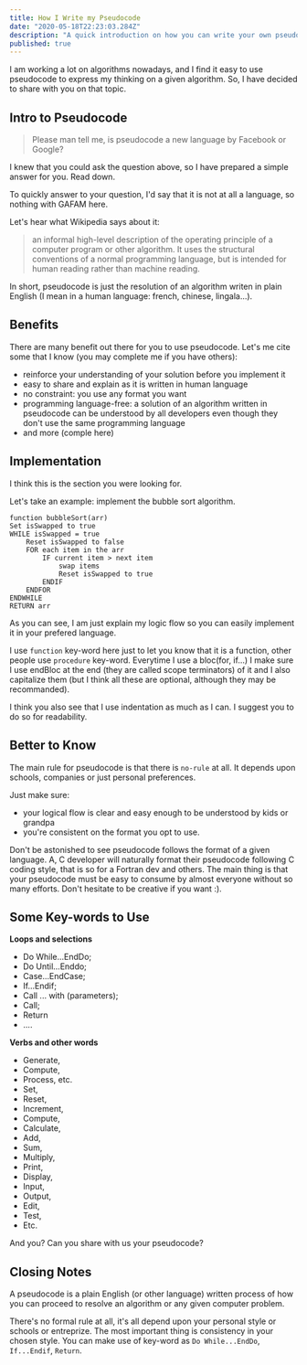 ```yaml
---
title: How I Write my Pseudocode
date: "2020-05-18T22:23:03.284Z"
description: "A quick introduction on how you can write your own pseudocode"
published: true
---
```


I am working a lot on algorithms nowadays, and I find it easy to use pseudocode to express my thinking on a given algorithm. So, I have decided to share with you on that topic.

## Intro to Pseudocode
> Please man tell me, is pseudocode a new language by Facebook or Google?

I knew that you could ask the question above, so I have prepared a simple answer for you. Read down.

To quickly answer  to your question, I'd say that it is not at all a language, so nothing with GAFAM here.

Let's hear what Wikipedia says about it:

>  an informal high-level description of the operating principle of a computer program or other algorithm. It uses the structural conventions of a normal programming language, but is intended for human reading rather than machine reading.

In short, pseudocode is just the resolution of an algorithm writen in plain English (I mean in a human language: french, chinese, lingala...).

## Benefits
There are many benefit out there for you to use pseudocode. Let's me cite some that I know (you may complete me if you have others):
* reinforce your understanding of your solution before you implement it
* easy to share and explain as it is written in human language
* no constraint: you use any format you want
* programming language-free: a solution of an algorithm written in pseudocode can be understood by all developers even though they don't use the same programming language
* and more (comple here)  

## Implementation
I think this is the section you were looking for.

Let's take an example: implement the bubble sort algorithm.

```
function bubbleSort(arr)
Set isSwapped to true
WHILE isSwapped = true
    Reset isSwapped to false
    FOR each item in the arr
        IF current item > next item
            swap items
            Reset isSwapped to true
        ENDIF
    ENDFOR
ENDWHILE
RETURN arr
```
As you can see, I am just explain my logic flow so you can easily implement it in your prefered language.

I use `function` key-word here just to let you know that it is a function, other people use `procedure` key-word. Everytime I use a bloc(for, if...) I make sure I use endBloc at the end (they are called scope terminators) of it and I also capitalize them (but I think all these are optional, although they may be recommanded). 

I think you also see that I use indentation as much as I can. I suggest you to do so for readability.

## Better to Know
The main rule for pseudocode is that there is `no-rule` at all. It depends upon schools, companies or just personal preferences. 

Just make sure:

* your logical flow is clear and easy enough to be understood by kids or grandpa
* you're consistent on the format you opt to use.

Don't be astonished to see pseudocode follows the format of a given language. A, C developer will naturally format their pseudocode following C coding style, that is so for a Fortran dev and others. The main thing is that your pseudocode must be easy to consume by almost everyone without so many efforts. Don't hesitate to be creative if you want :).

## Some Key-words to Use

**Loops and selections**

* Do While...EndDo; 
* Do Until...Enddo; 
* Case...EndCase; 
* If...Endif; 
* Call ... with (parameters); 
* Call; 
* Return 
* ....

**Verbs and other words**

* Generate, 
* Compute, 
* Process, etc. 
* Set, 
* Reset, 
* Increment, 
* Compute, 
* Calculate, 
* Add, 
* Sum, 
* Multiply,
* Print, 
* Display, 
* Input, 
* Output, 
* Edit, 
* Test,
* Etc. 

And you? Can you share with us your pseudocode? 

## Closing Notes

A pseudocode is a plain English (or other language) written process of how you can proceed to resolve an algorithm or any given computer problem.

There's no formal rule at all, it's all depend upon your personal style or schools or entreprize. The most important thing is consistency in your chosen style. You can make use of key-word as `Do While...EndDo`, `If...Endif`, `Return`.